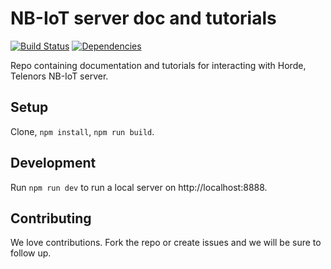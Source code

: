# NB-IoT server doc and tutorials
[![Build Status](https://img.shields.io/travis/TelenorFrontend/docs-scaffold.svg)](https://travis-ci.org/TelenorFrontend/docs-scaffold)
[![Dependencies](https://img.shields.io/david/TelenorFrontend/docs-scaffold.svg)](https://david-dm.org/telenorfrontend/docs-scaffold)

Repo containing documentation and tutorials for interacting with Horde, Telenors NB-IoT server.

## Setup
Clone, `npm install`, `npm run build`.

## Development
Run `npm run dev` to run a local server on http://localhost:8888.

## Contributing
We love contributions. Fork the repo or create issues and we will be sure to follow up.
